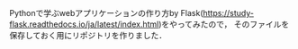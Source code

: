 Pythonで学ぶwebアプリケーションの作り方by Flask(https://study-flask.readthedocs.io/ja/latest/index.html)をやってみたので，
そのファイルを保存しておく用にリポジトリを作りました．
